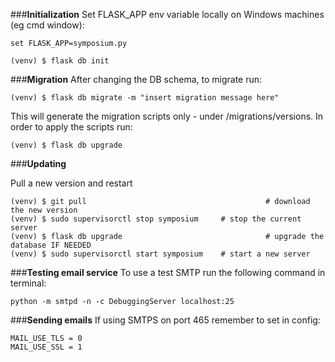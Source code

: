 ###**Initialization**
Set FLASK_APP env variable locally on Windows machines (eg cmd window):

    set FLASK_APP=symposium.py
    
    (venv) $ flask db init
    
###**Migration**
After changing the DB schema, to migrate run:

    (venv) $ flask db migrate -m "insert migration message here"

This will generate the migration scripts only - under /migrations/versions. In order to apply the scripts run:

    (venv) $ flask db upgrade

###**Updating**

Pull a new version and restart

    (venv) $ git pull                                        # download the new version
    (venv) $ sudo supervisorctl stop symposium     # stop the current server
    (venv) $ flask db upgrade                                # upgrade the database IF NEEDED
    (venv) $ sudo supervisorctl start symposium    # start a new server


###**Testing email service**
To use a test SMTP run the following command in terminal:

    python -m smtpd -n -c DebuggingServer localhost:25
    
###**Sending emails**
If using SMTPS on port 465 remember to set in config:

    MAIL_USE_TLS = 0
    MAIL_USE_SSL = 1
